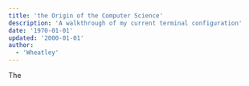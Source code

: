 ```yaml
---
title: 'the Origin of the Computer Science'
description: 'A walkthrough of my current terminal configuration'
date: '1970-01-01'
updated: '2000-01-01'
author: 
  - 'Wheatley'
---
```

The